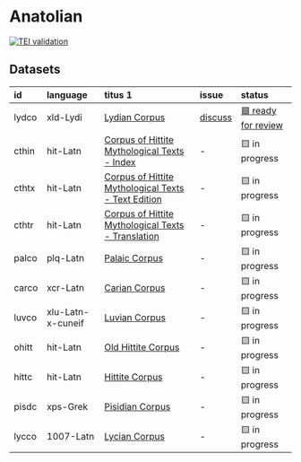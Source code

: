 # Anatolian
[![TEI validation](https://github.com/TITUS-2-0/anatolian/actions/workflows/validate_data.yaml/badge.svg?branch=main)](https://github.com/TITUS-2-0/anatolian/actions/workflows/validate_data.yaml)
## Datasets
| id    | language          | titus 1                                                                                                                        | issue                                                      | status                                                               |
|:------|:------------------|:-------------------------------------------------------------------------------------------------------------------------------|:-----------------------------------------------------------|:---------------------------------------------------------------------|
| lydco | xld-Lydi          | [Lydian Corpus](http://titus.uni-frankfurt.de/texte/etcs/anatol/lydian/lydco.htm)                                              | [discuss](https://github.com/TITUS-2-0/anatolian/issues/1) | [🟦 ready for review](https://github.com/TITUS-2-0/anatolian/pull/2) |
| cthin | hit-Latn          | [Corpus of Hittite Mythological Texts - Index](http://titus.uni-frankfurt.de/texte/etcs/anatol/hittite/cthin/cthin.htm)        | -                                                          | 🟨 in progress                                                       |
| cthtx | hit-Latn          | [Corpus of Hittite Mythological Texts - Text Edition](http://titus.uni-frankfurt.de/texte/etcs/anatol/hittite/cthtx/cthtx.htm) | -                                                          | 🟨 in progress                                                       |
| cthtr | hit-Latn          | [Corpus of Hittite Mythological Texts - Translation](http://titus.uni-frankfurt.de/texte/etcs/anatol/hittite/cthtr/cthtr.htm)  | -                                                          | 🟨 in progress                                                       |
| palco | plq-Latn          | [Palaic Corpus](http://titus.uni-frankfurt.de/texte/etcc/anatol/palaic/palco.htm)                                              | -                                                          | 🟨 in progress                                                       |
| carco | xcr-Latn          | [Carian Corpus](http://titus.uni-frankfurt.de/texte/etcc/anatol/carian/carco.htm)                                              | -                                                          | 🟨 in progress                                                       |
| luvco | xlu-Latn-x-cuneif | [Luvian Corpus](http://titus.uni-frankfurt.de/texte/etcc/anatol/luvian/luvco.htm)                                              | -                                                          | 🟨 in progress                                                       |
| ohitt | hit-Latn          | [Old Hittite Corpus](http://titus.uni-frankfurt.de/texte/etcc/anatol/hittite/ohittcrp/ohitt.htm)                               | -                                                          | 🟨 in progress                                                       |
| hittc | hit-Latn          | [Hittite Corpus](http://titus.uni-frankfurt.de/texte/etcc/anatol/hittite/hittcorp/hittc.htm)                                   | -                                                          | 🟨 in progress                                                       |
| pisdc | xps-Grek          | [Pisidian Corpus](http://titus.uni-frankfurt.de/texte/etcs/anatol/pisidic/pisdc.htm)                                           | -                                                          | 🟨 in progress                                                       |
| lycco | 1007-Latn         | [Lycian Corpus](http://titus.uni-frankfurt.de/texte/etcs/anatol/lycian/lycco.htm)                                              | -                                                          | 🟨 in progress                                                       |